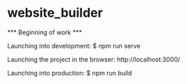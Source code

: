 # website_builder

*** Beginning of work ***

Launching into development:
$ npm run serve

Launching the project in the browser:
http://localhost:3000/

Launching into production:
$ npm run build
